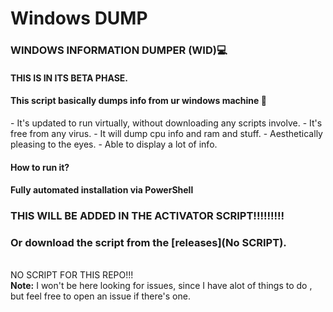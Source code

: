    # Windows DUMP 
<h3>WINDOWS INFORMATION DUMPER (WID)💻</h3>
<h4>THIS IS IN ITS BETA PHASE.</h4>

<h4> This script basically dumps info from ur windows machine 💾</h4>
- It's updated to run virtually, without downloading any scripts involve.
- It's free from any virus.
- It will dump cpu info and ram and stuff.
- Aesthetically pleasing to the eyes.
- Able to display a lot of info.
<h4>How to run it?</h4>

#### Fully automated installation via PowerShell

<h3>THIS WILL BE ADDED IN THE ACTIVATOR SCRIPT!!!!!!!!!</h3>

### Or download the script from the [releases](No SCRIPT).
<br>NO SCRIPT FOR THIS REPO!!!</br>
**Note:** I won't be here looking for issues, since I have alot of things to do , but feel free to open an issue if there's one.
